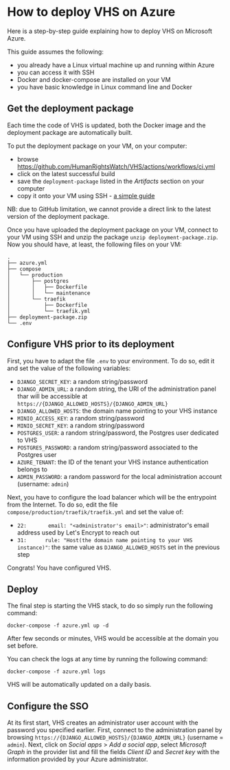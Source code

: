 # How to deploy VHS on Azure
Here is a step-by-step guide explaining how to deploy VHS on Microsoft Azure.

This guide assumes the following:

* you already have a Linux virtual machine up and running within Azure
* you can access it with SSH
* Docker and docker-compose are installed on your VM
* you have basic knowledge in Linux command line and Docker

## Get the deployment package
Each time the code of VHS is updated, both the Docker image and the deployment package are automatically built.

To put the deployment package on your VM, on your computer:

* browse https://github.com/HumanRightsWatch/VHS/actions/workflows/ci.yml
* click on the latest successful build
* save the `deployment-package` listed in the *Artifacts* section on your computer
* copy it onto your VM using SSH - [a simple guide](https://www.ssh.com/academy/ssh/scp)

NB: due to GitHub limitation, we cannot provide a direct link to the latest version of the deployment package.

Once you have uploaded the deployment package on your VM, connect to your VM using SSH and unzip the package `unzip deployment-package.zip`. Now you should have, at least, the following files on your VM: 

```
.
├── azure.yml
├── compose
│   └── production
│       ├── postgres
│       │   ├── Dockerfile
│       │   └── maintenance
│       └── traefik
│           ├── Dockerfile
│           └── traefik.yml
├── deployment-package.zip
└── .env
```

## Configure VHS prior to its deployment
First, you have to adapt the file `.env` to your environment. To do so, edit it and set the value of the following variables:

* `DJANGO_SECRET_KEY`: a random string/password
* `DJANGO_ADMIN_URL`: a random string, the URI of the administration panel thar will be accessible at `https://{DJANGO_ALLOWED_HOSTS}/{DJANGO_ADMIN_URL}`
* `DJANGO_ALLOWED_HOSTS`: the domain name pointing to your VHS instance
* `MINIO_ACCESS_KEY`: a random string/password
* `MINIO_SECRET_KEY`: a random string/password
* `POSTGRES_USER`: a random string/password, the Postgres user dedicated to VHS
* `POSTGRES_PASSWORD`: a random string/password associated to the Postgres user
* `AZURE_TENANT`: the ID of the tenant your VHS instance authentication belongs to
* `ADMIN_PASSWORD`: a random password for the local administration account (username: `admin`)

Next, you have to configure the load balancer which will be the entrypoint from the Internet. To do so, edit the file `compose/production/traefik/traefik.yml` and set the value of:

* `22:       email: "<administrator's email>"`: administrator's email address used by Let's Encrypt to reach out
* `31:      rule: "Host(the domain name pointing to your VHS instance)"`: the same value as `DJANGO_ALLOWED_HOSTS` set in the previous step

Congrats! You have configured VHS.

## Deploy
The final step is starting the VHS stack, to do so simply run the following command:
```shell
docker-compose -f azure.yml up -d
```

After few seconds or minutes, VHS would be accessible at the domain you set before.

You can check the logs at any time by running the following command: 
```shell
docker-compose -f azure.yml logs
```

VHS will be automatically updated on a daily basis.

## Configure the SSO
At its first start, VHS creates an administrator user account with the password you specified earlier. First, connect to the administration panel by browsing `https://{DJANGO_ALLOWED_HOSTS}/{DJANGO_ADMIN_URL}` (username = `admin`). Next, click on *Social apps* > *Add a social app*, select *Microsoft Graph* in the provider list and fill the fields *Client ID* and *Secret key* with the information provided by your Azure administrator.
